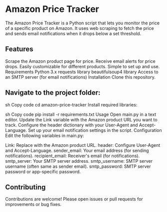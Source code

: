 # Amazon Price Tracker
The Amazon Price Tracker is a Python script that lets you monitor the price of a specific product on Amazon. It uses web scraping to fetch the price and sends email notifications when it drops below a set threshold.

## Features
Scrape the Amazon product page for price.
Receive email alerts for price drops.
Easily customizable for different products.
Simple to set up and use.
Requirements
Python 3.x
requests library
beautifulsoup4 library
Access to an SMTP server (for email notifications)
Installation
Clone this repository.

## Navigate to the project folder:

sh
Copy code
cd amazon-price-tracker
Install required libraries:

sh
Copy code
pip install -r requirements.txt
Usage
Open main.py in a text editor.
Update the Link variable with the Amazon product URL you want to track.
Configure the header dictionary with your User-Agent and Accept-Language.
Set up your email notification settings in the script.
Configuration
Edit the following variables in main.py:

Link: Replace with the Amazon product URL.
header: Configure User-Agent and Accept-Language.
sender_email: Your email address (for sending notifications).
recipient_email: Receiver's email (for notifications).
smtp_server: Your SMTP server address.
smtp_username: SMTP server username (often same as sender email).
smtp_password: SMTP server password or app-specific password.
## Contributing
Contributions are welcome! Please open issues or pull requests for improvements or bug fixes.
